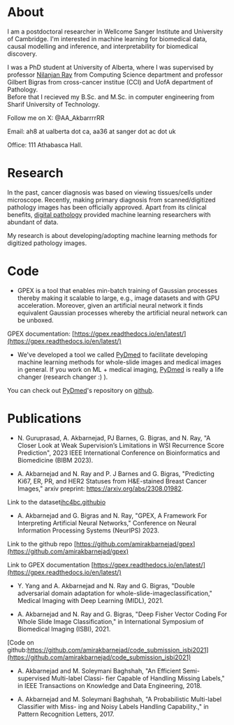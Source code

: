# About
I am a postdoctoral researcher in Wellcome Sanger Institute and University of Cambridge.
I'm interested in machine learning for biomedical data, causal modelling and inference, and interpretability for biomedical discovery. 

I was a PhD student at University of Alberta, where I was supervised by professor [Nilanjan Ray](https://webdocs.cs.ualberta.ca/~nray1/index.html) from Computing Science department
and professor Gilbert Bigras from cross-cancer institue (CCI) and UofA department of Pathology.  
Before that I recieved my B.Sc. and M.Sc. in computer engineering from Sharif University of Technology.

Follow me on X: @AA_AkbarrrrRR

Email: ah8 at ualberta dot ca, aa36 at sanger dot ac dot uk 


Office: 111 Athabasca Hall. 

# Research
In the past, cancer diagnosis was based on viewing tissues/cells under microscope.
Recently, making primary diagnosis from scanned/digitized pathology images has been officially approved.
Apart from its clinical benefits, [digital pathology](https://en.wikipedia.org/wiki/Digital_pathology)
provided machine learning researchers with abundant of data.

My research is about developing/adopting machine learning methods for digitized pathology images.
        

# Code
* GPEX is a tool that enables min-batch training of Gaussian processes thereby making it scalable to large, e.g., image datasets and with GPU acceleration. Moreover, given an artificial neural network it finds equivalent Gaussian processes whereby the artificial neural network can be unboxed.

GPEX documentation: [https://gpex.readthedocs.io/en/latest/](https://gpex.readthedocs.io/en/latest/)
    
* We've developed a tool we called [PyDmed](https://github.com/amirakbarnejad/PyDmed) 
to facilitate developing machine learning methods for whole-slide images and medical images in general.
If you work on ML + medical imaging, [PyDmed](https://github.com/amirakbarnejad/PyDmed)
is really a life changer (research changer :) ). 

      
You can check out [PyDmed](https://github.com/amirakbarnejad/PyDmed)'s repository on 
[github](https://github.com/amirakbarnejad/PyDmed).

# Publications
* N. Guruprasad, A. Akbarnejad, PJ Barnes, G. Bigras, and N. Ray, 
"A Closer Look at Weak Supervision’s Limitations in WSI Recurrence Score Prediction", 2023 IEEE International Conference on Bioinformatics and Biomedicine (BIBM 2023).

* A. Akbarnejad  and N. Ray and P. J Barnes and G. Bigras,
"Predicting Ki67, ER, PR, and HER2 Statuses from H&E-stained Breast Cancer Images,"
arxiv preprint: https://arxiv.org/abs/2308.01982.

Link to the dataset[ihc4bc.githubio](https://ihc4bc.github.io) 

* A. Akbarnejad and G. Bigras and N. Ray,
"GPEX, A Framework For Interpreting Artificial Neural Networks," 
Conference on Neural Information Processing Systems (NeurIPS) 2023.


Link to the github repo [https://github.com/amirakbarnejad/gpex](https://github.com/amirakbarnejad/gpex)


Link to GPEX documentation [https://gpex.readthedocs.io/en/latest/](https://gpex.readthedocs.io/en/latest/)

* Y. Yang and A. Akbarnejad and N. Ray and G. Bigras,
"Double adversarial domain adaptation for whole-slide-imageclassification,"
Medical Imaging with Deep Learning (MIDL), 2021.

* A. Akbarnejad and N. Ray and G. Bigras, 
"Deep Fisher Vector Coding For Whole Slide Image Classification," in
International Symposium of Biomedical Imaging (ISBI), 2021. 

[Code on github:https://github.com/amirakbarnejad/code_submission_isbi2021](https://github.com/amirakbarnejad/code_submission_isbi2021)


* A. Akbarnejad and M. Soleymani Baghshah, "An Efficient Semi-supervised Multi-label Classi-
fier Capable of Handling Missing Labels," in 
IEEE Transactions on Knowledge and Data Engineering, 2018.

* A. Akbarnejad and M. Soleymani Baghshah, "A Probabilistic Multi-label Classifier with Miss-
ing and Noisy Labels Handling Capability.," in Pattern Recognition Letters, 2017.
